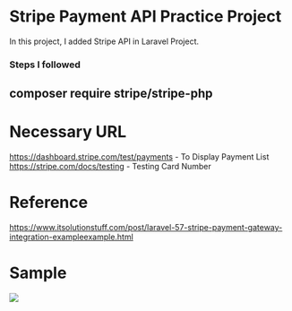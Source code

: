 <h1> Stripe Payment API Practice Project</h1>
<p>
In this project, I added Stripe API in Laravel Project.
</p>
<h3>Steps I followed</h3>

##  composer require stripe/stripe-php

# Necessary URL
https://dashboard.stripe.com/test/payments - To Display Payment List
https://stripe.com/docs/testing            - Testing Card Number

# Reference
https://www.itsolutionstuff.com/post/laravel-57-stripe-payment-gateway-integration-exampleexample.html

# Sample

<img src="/sample.jpg" />


